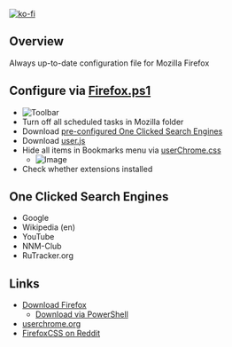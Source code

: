 [![ko-fi](https://www.ko-fi.com/img/githubbutton_sm.svg)](https://ko-fi.com/Q5Q51QUJC)

## Overview

Always up-to-date configuration file for Mozilla Firefox

## Configure via [Firefox.ps1](https://github.com/farag2/Mozilla-Firefox/blob/master/Firefox.ps1)

- ![Toolbar](https://i.imgur.com/dAZ47GX.png)
- Turn off all scheduled tasks in Mozilla folder
- Download [pre-configured One Clicked Search Engines](https://github.com/farag2/Mozilla-Firefox/blob/master/search.json.mozlz4)
- Download [user.js](https://github.com/farag2/Mozilla-Firefox/blob/master/user.js)
- Hide all items in Bookmarks menu via [userChrome.css](https://github.com/farag2/Mozilla-Firefox/blob/master/chrome/userChrome.css)
  - ![Image](https://i.imgur.com/mGwlMVT.png)
- Check whether extensions installed

## One Clicked Search Engines

- Google
- Wikipedia (en)
- YouTube
- NNM-Club
- RuTracker.org

## Links

- [Download Firefox](https://www.mozilla.org/en-US/firefox/all/)
  - [Download via PowerShell](https://github.com/farag2/Utilities/blob/master/Download%20Firefox.ps1)
- [userchrome.org](https://www.userchrome.org)
- [FirefoxCSS on Reddit](https://www.reddit.com/r/FirefoxCSS/)

